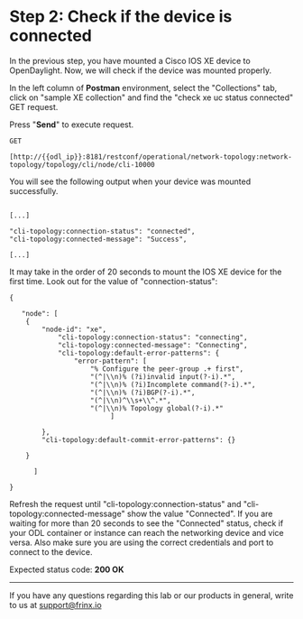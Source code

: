 # Step 2: Check if the device is connected 

In the previous step, you have mounted a Cisco IOS XE device to OpenDaylight. Now, we will check if the device was mounted properly.

In the left column of **Postman** environment, select the "Collections" tab, click on "sample XE collection" and find the "check xe uc status connected" GET request.

Press "**Send**" to execute request.

```
GET

[http://{{odl_ip}}:8181/restconf/operational/network-topology:network-topology/topology/cli/node/cli-10000
```

You will see the following output when your device was mounted successfully.

```

[...]

"cli-topology:connection-status": "connected",
"cli-topology:connected-message": "Success",

[...]
```

It may take in the order of 20 seconds to mount the IOS XE device for the first time. Look out for the value of "connection-status":

```
{

   "node": [
   	{
		"node-id": "xe",
       		"cli-topology:connection-status": "connecting",
       		"cli-topology:connected-message": "Connecting",
       		"cli-topology:default-error-patterns": {
	           	"error-pattern": [
	               	"% Configure the peer-group .+ first",
	               	"(^|\\n)% (?i)invalid input(?-i).*",
	               	"(^|\\n)% (?i)Incomplete command(?-i).*",
	               	"(^|\\n)% (?i)BGP(?-i).*",
	               	"(^|\\n)^\\s+\\^.*",
	               	"(^|\\n)% Topology global(?-i).*"
           				 ]

       	},
       	"cli-topology:default-commit-error-patterns": {}

   	}

   	  ]

}
```
Refresh the request until "cli-topology:connection-status" and "cli-topology:connected-message" show the value "Connected". If you are waiting for more than 20 seconds to see the "Connected" status, check if your ODL container or instance can reach the networking device and vice versa. Also make sure you are using the correct credentials and port to connect to the device.  

Expected status code: **200 OK**

---
If you have any questions regarding this lab or our products in general, write to us at [support@frinx.io](mailto:support@frinx.io)
